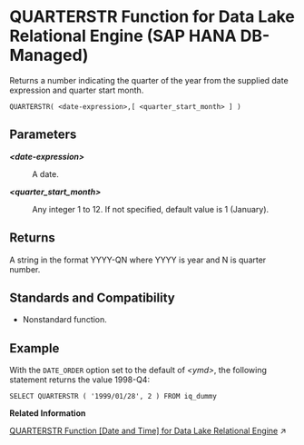 <!-- loiob6d0deaed8aa424a88f56de678b77b77 -->

# QUARTERSTR Function for Data Lake Relational Engine \(SAP HANA DB-Managed\)

Returns a number indicating the quarter of the year from the supplied date expression and quarter start month.



```
QUARTERSTR( <date-expression>,[ <quarter_start_month> ] )
```



<a name="loiob6d0deaed8aa424a88f56de678b77b77__section_dcy_ln5_vrb"/>

## Parameters


<dl>
<dt><b>

*<date-expression\>*

</b></dt>
<dd>

A date.



</dd><dt><b>

*<quarter\_start\_month\>*

</b></dt>
<dd>

Any integer 1 to 12. If not specified, default value is 1 \(January\).



</dd>
</dl>



<a name="loiob6d0deaed8aa424a88f56de678b77b77__section_mvn_mn5_vrb"/>

## Returns

A string in the format YYYY-QN where YYYY is year and N is quarter number.



<a name="loiob6d0deaed8aa424a88f56de678b77b77__section_w2b_nn5_vrb"/>

## Standards and Compatibility

-   Nonstandard function.



<a name="loiob6d0deaed8aa424a88f56de678b77b77__section_p2s_nn5_vrb"/>

## Example

With the `DATE_ORDER` option set to the default of *<ymd\>*, the following statement returns the value 1998-Q4:

```
SELECT QUARTERSTR ( '1999/01/28', 2 ) FROM iq_dummy
```

**Related Information**  


[QUARTERSTR Function [Date and Time] for Data Lake Relational Engine](https://help.sap.com/viewer/19b3964099384f178ad08f2d348232a9/2023_1_QRC/en-US/8fbd6b73408a49d1aa5c88d99954bf7c.html "Returns a number indicating the quarter of the year from the supplied date expression and quarter start month.") :arrow_upper_right:

